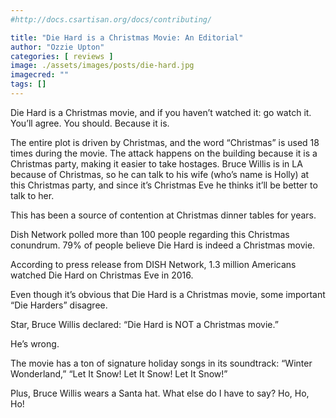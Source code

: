 ```yaml
---
#http://docs.csartisan.org/docs/contributing/

title: "Die Hard is a Christmas Movie: An Editorial"
author: "Ozzie Upton"
categories: [ reviews ]
image: ./assets/images/posts/die-hard.jpg
imagecred: ""
tags: []
---
```

Die Hard is a Christmas movie, and if you haven’t watched it: go watch it. You’ll agree. You should. Because it is.

The entire plot is driven by Christmas, and the word “Christmas” is used 18 times during the movie. The attack happens on the building because it is a Christmas party, making it easier to take hostages. Bruce Willis is in LA because of Christmas, so he can talk to his wife (who’s name is Holly) at this Christmas party, and since it’s Christmas Eve he thinks it’ll be better to talk to her. 

This has been a source of contention at Christmas dinner tables for years.

Dish Network polled more than 100 people regarding this Christmas conundrum.  79% of people believe Die Hard is indeed a Christmas movie. 

According to press release from DISH Network, 1.3 million Americans watched Die Hard on Christmas Eve in 2016.

Even though it’s obvious that Die Hard is a Christmas movie, some important “Die Harders” disagree. 

Star, Bruce Willis declared: “Die Hard is NOT a Christmas movie.” 

He’s wrong. 

The movie has a ton of signature holiday songs in its soundtrack: “Winter Wonderland,” “Let It Snow! Let It Snow! Let It Snow!” 

Plus, Bruce Willis wears a Santa hat. What else do I have to say? Ho, Ho, Ho!
